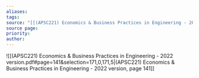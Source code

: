 ```yaml
---
aliases: 
tags: 
source: "[[(APSC221) Economics & Business Practices in Engineering - 2022 version.pdf#page=141&selection=171,0,171,5|(APSC221) Economics & Business Practices in Engineering - 2022 version, page 141]]"
source page: 
priority: 
author:
---
```


![[(APSC221) Economics & Business Practices in Engineering - 2022 version.pdf#page=141&selection=171,0,171,5|(APSC221) Economics & Business Practices in Engineering - 2022 version, page 141]]